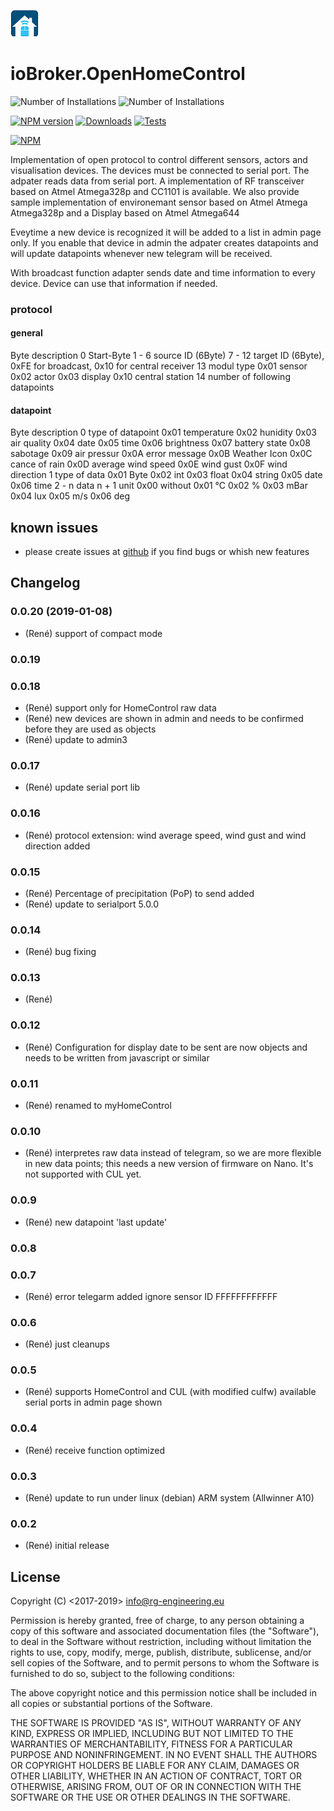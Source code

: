 ![Logo](admin/openhomecontrol.png)
# ioBroker.OpenHomeControl
![Number of Installations](http://iobroker.live/badges/openhomecontrol-installed.svg) ![Number of Installations](http://iobroker.live/badges/openhomecontrol-stable.svg) 

[![NPM version](https://img.shields.io/npm/v/iobroker.openhomecontrol.svg)](https://www.npmjs.com/package/iobroker.openhomecontrol)
[![Downloads](https://img.shields.io/npm/dm/iobroker.openhomecontrol.svg)](https://www.npmjs.com/package/iobroker.openhomecontrol)
[![Tests](https://travis-ci.org/rg-engineering/ioBroker.openhomecontrol.svg?branch=master)](https://travis-ci.org/rg-engineering/ioBroker.openhomecontrol)

[![NPM](https://nodei.co/npm/iobroker.openhomecontrol.png?downloads=true)](https://nodei.co/npm/iobroker.openhomecontrol/)


Implementation of open protocol to control different sensors, actors and visualisation devices.
The devices must be connected to serial port. The adpater reads data from serial port. 
A implementation of RF transceiver based on Atmel Atmega328p and CC1101 is available. We also provide
sample implementation of environemant sensor based on Atmel Atmega Atmega328p and a Display based on Atmel Atmega644

Eveytime a new device is recognized it will be added to a list in admin page only. If you enable that device in admin the adpater creates
datapoints and will update datapoints whenever new telegram will be received.

With broadcast function adapter sends date and time information to every device. Device can use that information if needed.

### protocol

#### general
Byte 		description
0 			Start-Byte
1 - 6 		source ID (6Byte)
7 - 12 		target ID (6Byte), 0xFE for broadcast, 0x10 for central receiver
13 			modul type 
					0x01 sensor
					0x02 actor
					0x03 display
					0x10 central station
14 			number of following datapoints

#### datapoint
Byte 		description
0 			type of datapoint 
					0x01 temperature
					0x02 hunidity
					0x03 air quality
					0x04 date
					0x05 time
					0x06 brightness
					0x07 battery state
					0x08 sabotage
					0x09 air pressur
					0x0A error message
					0x0B Weather Icon
					0x0C cance of rain
					0x0D average wind speed
					0x0E wind gust
					0x0F wind direction
1 			type of data 
					0x01 Byte 
					0x02 int 
					0x03 float 
					0x04 string 
					0x05 date 
					0x06 time
2 - n 		data
n + 1 		unit 
					0x00 without
					0x01 °C
					0x02 %
					0x03 mBar
					0x04 lux
					0x05 m/s
					0x06 deg

## known issues
* please create issues at [github](https://github.com/rg-engineering/ioBroker.myhomecontrol/issues) if you find bugs or whish new features


## Changelog

### 0.0.20 (2019-01-08)
* (René) support of compact mode

### 0.0.19

### 0.0.18
* (René) support only for HomeControl raw data
* (René) new devices are shown in admin and needs to be confirmed before they are used as objects
* (René) update to admin3

### 0.0.17
* (René) update serial port lib

### 0.0.16
* (René) protocol extension: wind average speed, wind gust and wind direction added

### 0.0.15
* (René) Percentage of precipitation (PoP) to send added
* (René) update to serialport 5.0.0

### 0.0.14
* (René) bug fixing

### 0.0.13
* (René) 

### 0.0.12
* (René) Configuration for display
	date to be sent are now objects and needs to be written from javascript or similar

### 0.0.11
* (René) renamed to myHomeControl

### 0.0.10
* (René) interpretes raw data instead of telegram, so we are more flexible in new data points; this needs a new version of firmware on Nano. It's not supported with CUL yet.

### 0.0.9
* (René) new datapoint 'last update'

### 0.0.8

### 0.0.7
* (René) error telegarm added
		ignore sensor ID FFFFFFFFFFFF

### 0.0.6
* (René) just cleanups

### 0.0.5
* (René) supports HomeControl and CUL (with modified culfw)
		 available serial ports in admin page shown

### 0.0.4
* (René) receive function optimized

### 0.0.3
* (René) update to run under linux (debian) ARM system (Allwinner A10)

### 0.0.2
* (René) initial release

## License


Copyright (C) <2017-2019>  <info@rg-engineering.eu>

Permission is hereby granted, free of charge, to any person obtaining a copy of this software and associated documentation files (the "Software"), to deal in the Software without restriction, including without limitation the rights to use, copy, modify, merge, publish, distribute, sublicense, and/or sell copies of the Software, and to permit persons to whom the Software is furnished to do so, subject to the following conditions:

The above copyright notice and this permission notice shall be included in all copies or substantial portions of the Software.

THE SOFTWARE IS PROVIDED "AS IS", WITHOUT WARRANTY OF ANY KIND, EXPRESS OR IMPLIED, INCLUDING BUT NOT LIMITED TO THE WARRANTIES OF MERCHANTABILITY, FITNESS FOR A PARTICULAR PURPOSE AND NONINFRINGEMENT. IN NO EVENT SHALL THE AUTHORS OR COPYRIGHT HOLDERS BE LIABLE FOR ANY CLAIM, DAMAGES OR OTHER LIABILITY, WHETHER IN AN ACTION OF CONTRACT, TORT OR OTHERWISE, ARISING FROM, OUT OF OR IN CONNECTION WITH THE SOFTWARE OR THE USE OR OTHER DEALINGS IN THE SOFTWARE.
